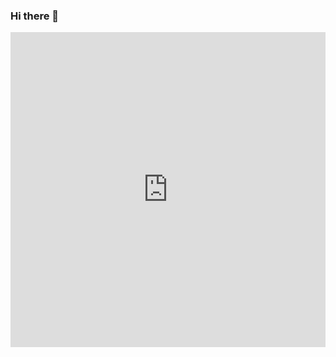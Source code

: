 ### Hi there 👋

<div style="width:100%;height:0;padding-bottom:100%;position:relative;"><iframe src="https://giphy.com/embed/E6jscXfv3AkWQ" width="100%" height="100%" style="position:absolute" frameBorder="0" class="giphy-embed" allowFullScreen></iframe></div><p><a href="https://giphy.com/gifs/cat-typing-E6jscXfv3AkWQ"></a></p>
<!--
**SebasGTX1/SebasGTX1** is a ✨ _special_ ✨ repository because its `README.md` (this file) appears on your GitHub profile.

Here are some ideas to get you started:

- 🔭 I’m currently working on ...
- 🌱 I’m currently learning ...
- 👯 I’m looking to collaborate on ...
- 🤔 I’m looking for help with ...
- 💬 Ask me about ...
- 📫 How to reach me: ...
- 😄 Pronouns: ...
- ⚡ Fun fact: ...
-->
